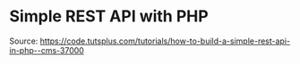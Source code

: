 # Simple REST API with PHP  #

Source: https://code.tutsplus.com/tutorials/how-to-build-a-simple-rest-api-in-php--cms-37000